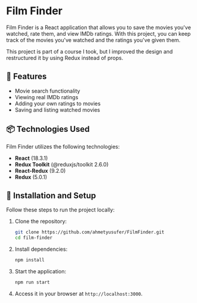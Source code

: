 # Film Finder  

Film Finder is a React application that allows you to save the movies you've watched, rate them, and view IMDb ratings. With this project, you can keep track of the movies you've watched and the ratings you've given them.  

This project is part of a course I took, but I improved the design and restructured it by using Redux instead of props.  

## 🚀 Features  
- Movie search functionality  
- Viewing real IMDb ratings  
- Adding your own ratings to movies  
- Saving and listing watched movies  

## 📦 Technologies Used  
Film Finder utilizes the following technologies:  

- **React** (18.3.1)  
- **Redux Toolkit** (@reduxjs/toolkit 2.6.0)  
- **React-Redux** (9.2.0)  
- **Redux** (5.0.1)

## 🔧 Installation and Setup  
Follow these steps to run the project locally:  

1. Clone the repository:  
   ```sh
   git clone https://github.com/ahmetyusufer/FilmFinder.git
   cd film-finder
   ```
2. Install dependencies:  
   ```sh
   npm install
   ```
3. Start the application:  
   ```sh
   npm run start
   ```
4. Access it in your browser at `http://localhost:3000`.  
